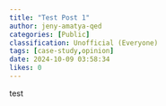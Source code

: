 ```yaml
---
title: "Test Post 1"
author: jeny-amatya-qed
categories: [Public]
classification: Unofficial (Everyone)
tags: [case-study,opinion]
date: 2024-10-09 03:58:34 
likes: 0
---
```


test